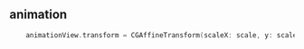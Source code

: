 ## animation

~~~swift
    animationView.transform = CGAffineTransform(scaleX: scale, y: scale)
~~~

